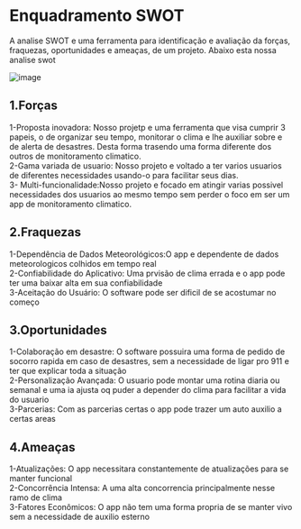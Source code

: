# Enquadramento SWOT

A analise SWOT e uma ferramenta para identificação e avaliação da forças, fraquezas, oportunidades e ameaças, de um projeto. Abaixo esta nossa analise swot 


![image](https://github.com/user-attachments/assets/1762d977-00ab-457a-9df9-f2ba17492fdd)

## 1.Forças<br> 
1-Proposta inovadora: Nosso projetp e uma ferramenta que visa cumprir 3 papeis, o de organizar seu tempo, monitorar o clima e lhe auxiliar sobre e de alerta de desastres. Desta forma trasendo uma forma diferente dos outros de monitoramento climatico. <br>
2-Gama variada de usuario: Nosso projeto e voltado a ter varios usuarios de diferentes necessidades usando-o para facilitar seus dias. <br>
3- Multi-funcionalidade:Nosso projeto e focado em atingir varias possivel necessidades dos usuarios ao mesmo tempo sem perder o foco em ser um app de monitoramento climatico.<br>
## 2.Fraquezas 
1-Dependência de Dados Meteorológicos:O app e dependente de dados meteorologicos colhidos em tempo real <br>
2-Confiabilidade do Aplicativo: Uma prvisão de clima errada e o app pode ter uma baixar alta em sua confiabilidade <br>
3-Aceitação do Usuário: O software pode ser dificil de se acostumar no começo <br>
## 3.Oportunidades
1-Colaboração em desastre: O software possuira uma forma de pedido de socorro rapida em caso de desastres, sem a necessidade de ligar pro 911 e ter que explicar toda a situação <br>
2-Personalização Avançada: O usuario pode montar uma rotina diaria ou semanal e uma ia ajusta oq puder a depender do clima para facilitar a vida do usuario <br>
3-Parcerias: Com as parcerias certas o app pode trazer um auto auxilio a certas areas <br>
## 4.Ameaças 
1-Atualizações: O app necessitara constantemente de atualizações para se manter funcional <br>
2-Concorrência Intensa: A uma alta concorrencia principalmente nesse ramo de clima <br>
3-Fatores Econômicos: O app não tem uma forma propria de se manter vivo sem a necessidade de auxilio esterno <br>

